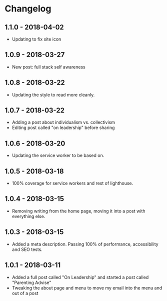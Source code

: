 # Changelog

## 1.1.0 - 2018-04-02

* Updating to fix site icon

## 1.0.9 - 2018-03-27

* New post: full stack self awareness

## 1.0.8 - 2018-03-22

* Updating the style to read more cleanly.

## 1.0.7 - 2018-03-22

* Adding a post about individualism vs. collectivism
* Editing post called "on leadership" before sharing

## 1.0.6 - 2018-03-20

* Updating the service worker to be based on. 

## 1.0.5 - 2018-03-18

* 100% coverage for service workers and rest of lighthouse.

## 1.0.4 - 2018-03-15

* Removing writing from the home page, moving it into a post with everything else.

## 1.0.3 - 2018-03-15

* Added a meta description. Passing 100% of performance, accessibility and SEO tests.

## 1.0.1 - 2018-03-11

* Added a full post called "On Leadership" and started a post called "Parenting Advise"
* Tweaking the about page and menu to move my email into the menu and out of a post
